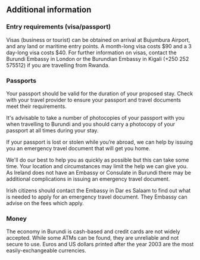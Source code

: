 ## Additional information

### **Entry requirements (visa/passport)**

Visas (business or tourist) can be obtained on arrival at Bujumbura Airport, and any land or maritime entry points. A month-long visa costs $90 and a 3 day-long visa costs $40. For further information on visas, contact the Burundi Embassy in London or the Burundian Embassy in Kigali (+250 252 575512) if you are travelling from Rwanda.

### **Passports**

Your passport should be valid for the duration of your proposed stay. Check with your travel provider to ensure your passport and travel documents meet their requirements.

It's advisable to take a number of photocopies of your passport with you when travelling to Burundi and you should carry a photocopy of your passport at all times during your stay.

If your passport is lost or stolen while you’re abroad, we can help by issuing you an emergency travel document that will get you home.

We'll do our best to help you as quickly as possible but this can take some time. Your location and circumstances may limit the help we can give you. As Ireland does not have an Embassy or Consulate in Burundi there may be additional complications in issuing an emergency travel document.

Irish citizens should contact the Embassy in Dar es Salaam to find out what is needed to apply for an emergency travel document. They Embassy can advise on the fees which apply.

### **Money**

The economy in Burundi is cash-based and credit cards are not widely accepted. While some ATMs can be found, they are unreliable and not secure to use. Euros and US dollars printed after the year 2003 are the most easily-exchangeable currencies.